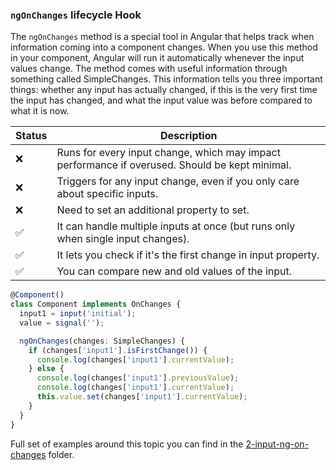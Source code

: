 ### `ngOnChanges` lifecycle Hook

The `ngOnChanges` method is a special tool in Angular that helps track when 
information coming into a component changes. When you use this method in your 
component, Angular will run it automatically whenever the input values change. 
The method comes with useful information through something called SimpleChanges. 
This information tells you three important things: whether any input has actually
changed, if this is the very first time the input has changed, and what the input
value was before compared to what it is now.

| Status | Description                                                                                    |
|--------|------------------------------------------------------------------------------------------------|
| ❌ | Runs for every input change, which may impact performance if overused. Should be kept minimal. |
| ❌ | Triggers for any input change, even if you only care about specific inputs.                    |
| ❌ | Need to set an additional property to set.                                                     |
| ✅ | It can handle multiple inputs at once (but runs only when single input changes).               |
| ✅ | It lets you check if it's the first change in input property.                                  | |
| ✅ | You can compare new and old values of the input.                                               | |

```typescript 
@Component()
class Component implements OnChanges {
  input1 = input('initial');
  value = signal('');

  ngOnChanges(changes: SimpleChanges) {
    if (changes['input1'].isFirstChange()) {
      console.log(changes['input1'].currentValue);
    } else {
      console.log(changes['input1'].previousValue);
      console.log(changes['input1'].currentValue);
      this.value.set(changes['input1'].currentValue);
    }
  }
}
```

Full set of examples around this topic you can find in the [2-input-ng-on-changes](https://github.com/michalgrzegorczyk-dev/angular-component-communication/tree/master/src/app/2-input-ng-on-changes) folder.

